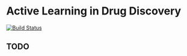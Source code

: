 # Active Learning in Drug Discovery

[![Build Status](https://travis-ci.org/gitter-lab/active-learning-drug-discovery.svg?branch=master)](https://travis-ci.org/gitter-lab/active-learning-drug-discovery)

## TODO


